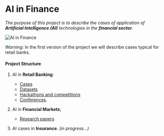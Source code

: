
# AI in Finance

_The purpose of this project is to describe the cases of application of __Artificial Intelligence (AI)__ 
technologies in the __financial sector__._

![AI in Finance](https://static.0xcode.in/images/ai-in-finance.png)

_Warning_: In the first version of the project we will describe cases typical for retail banks.

#### Project Structure
1. AI in __Retail Banking__:
    - [Cases](retail-banking-cases.md)
    - [Datasets](datasets.md)
    - [Hackathons and competitions](hackathons.md)
    - [Conferences](conferences.md).
    
2. AI in __Financial Markets__;
    - [Research papers](financial-markets.md)
    
3. AI cases in __Insurance__.
_(in progress...)_
